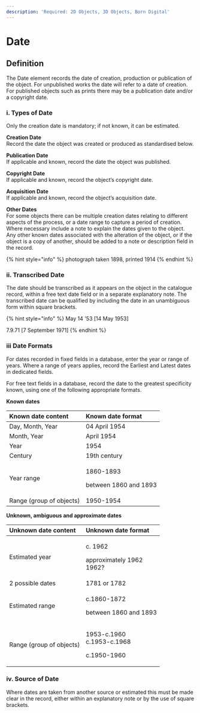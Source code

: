 ```yaml
---
description: 'Required: 2D Objects, 3D Objects, Born Digital'
---
```


# Date

## Definition

The Date element records the date of creation, production or publication of the object. For unpublished works the date will refer to a date of creation. For published objects such as prints there may be a publication date and/or a copyright date.

### i. Types of Date

Only the creation date is mandatory; if not known, it can be estimated.

**Creation Date**   
Record the date the object was created or produced as standardised below.

**Publication Date**  
If applicable and known, record the date the object was published.

**Copyright Date**  
If applicable and known, record the object’s copyright date.

**Acquisition Date**  
If applicable and known, record the object’s acquisition date.

**Other Dates**  
For some objects there can be multiple creation dates relating to different aspects of the process, or a date range to capture a period of creation. Where necessary include a note to explain the dates given to the object. Any other known dates associated with the alteration of the object, or if the object is a copy of another, should be added to a note or description field in the record. 

{% hint style="info" %}
photograph taken 1898, printed 1914
{% endhint %}

### ii. Transcribed Date

The date should be transcribed as it appears on the object in the catalogue record, within a free text date field or in a separate explanatory note. The transcribed date can be qualified by including the date in an unambiguous form within square brackets.

{% hint style="info" %}
May 14 '53 \[14 May 1953\]

7.9.71 \[7 September 1971\]
{% endhint %}

### iii Date Formats

For dates recorded in fixed fields in a database, enter the year or range of years. Where a range of years applies, record the Earliest and Latest dates in dedicated fields. 

For free text fields in a database, record the date to the greatest specificity known, using one of the following appropriate formats.

**Known dates**

<table>
  <thead>
    <tr>
      <th style="text-align:left"><b>Known date content</b>
      </th>
      <th style="text-align:left">Known date format</th>
    </tr>
  </thead>
  <tbody>
    <tr>
      <td style="text-align:left">Day, Month, Year</td>
      <td style="text-align:left">04 April 1954</td>
    </tr>
    <tr>
      <td style="text-align:left">Month, Year</td>
      <td style="text-align:left">April 1954</td>
    </tr>
    <tr>
      <td style="text-align:left">Year</td>
      <td style="text-align:left">1954</td>
    </tr>
    <tr>
      <td style="text-align:left">Century</td>
      <td style="text-align:left">19th century</td>
    </tr>
    <tr>
      <td style="text-align:left">Year range</td>
      <td style="text-align:left">
        <p>1860-1893</p>
        <p>between 1860 and 1893</p>
      </td>
    </tr>
    <tr>
      <td style="text-align:left">Range (group of objects)</td>
      <td style="text-align:left">1950-1954</td>
    </tr>
  </tbody>
</table>

**Unknown, ambiguous and approximate dates**

<table>
  <thead>
    <tr>
      <th style="text-align:left">Unknown date content</th>
      <th style="text-align:left">Unknown date format</th>
    </tr>
  </thead>
  <tbody>
    <tr>
      <td style="text-align:left">Estimated year</td>
      <td style="text-align:left">
        <p>c. 1962</p>
        <p>approximately 1962
          <br />1962?</p>
      </td>
    </tr>
    <tr>
      <td style="text-align:left">2 possible dates</td>
      <td style="text-align:left">1781 or 1782</td>
    </tr>
    <tr>
      <td style="text-align:left">Estimated range</td>
      <td style="text-align:left">
        <p>c.1860-1872</p>
        <p>between 1860 and 1893</p>
      </td>
    </tr>
    <tr>
      <td style="text-align:left">Range (group of objects)</td>
      <td style="text-align:left">
        <p>1953-c.1960<b><br /></b>c.1953-c.1968</p>
        <p>c.1950-1960</p>
      </td>
    </tr>
  </tbody>
</table>

### iv. Source of Date

Where dates are taken from another source or estimated this must be made clear in the record, either within an explanatory note or by the use of square brackets. 


